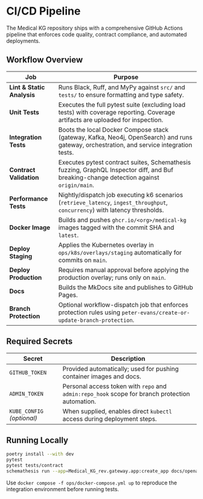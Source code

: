 # CI/CD Pipeline

The Medical KG repository ships with a comprehensive GitHub Actions pipeline that enforces code quality, contract compliance, and automated deployments.

## Workflow Overview

| Job | Purpose |
| --- | ------- |
| **Lint & Static Analysis** | Runs Black, Ruff, and MyPy against `src/` and `tests/` to ensure formatting and type safety. |
| **Unit Tests** | Executes the full pytest suite (excluding load tests) with coverage reporting. Coverage artifacts are uploaded for inspection. |
| **Integration Tests** | Boots the local Docker Compose stack (gateway, Kafka, Neo4j, OpenSearch) and runs gateway, orchestration, and service integration tests. |
| **Contract Validation** | Executes pytest contract suites, Schemathesis fuzzing, GraphQL Inspector diff, and Buf breaking-change detection against `origin/main`. |
| **Performance Tests** | Nightly/dispatch job executing k6 scenarios (`retrieve_latency`, `ingest_throughput`, `concurrency`) with latency thresholds. |
| **Docker Image** | Builds and pushes `ghcr.io/<org>/medical-kg` images tagged with the commit SHA and `latest`. |
| **Deploy Staging** | Applies the Kubernetes overlay in `ops/k8s/overlays/staging` automatically for commits on `main`. |
| **Deploy Production** | Requires manual approval before applying the production overlay; runs only on `main`. |
| **Docs** | Builds the MkDocs site and publishes to GitHub Pages. |
| **Branch Protection** | Optional workflow-dispatch job that enforces protection rules using `peter-evans/create-or-update-branch-protection`. |

## Required Secrets

| Secret | Description |
| ------ | ----------- |
| `GITHUB_TOKEN` | Provided automatically; used for pushing container images and docs. |
| `ADMIN_TOKEN` | Personal access token with `repo` and `admin:repo_hook` scope for branch protection automation. |
| `KUBE_CONFIG` *(optional)* | When supplied, enables direct `kubectl` access during deployment steps. |

## Running Locally

```bash
poetry install --with dev
pytest
pytest tests/contract
schemathesis run --app=Medical_KG_rev.gateway.app:create_app docs/openapi.yaml
```

Use `docker compose -f ops/docker-compose.yml up` to reproduce the integration environment before running tests.
